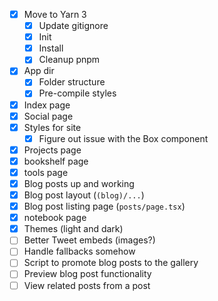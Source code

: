 - [x] Move to Yarn 3
  - [x] Update gitignore
  - [x] Init
  - [x] Install
  - [x] Cleanup pnpm
- [x] App dir
  - [x] Folder structure
  - [x] Pre-compile styles
- [x] Index page
- [x] Social page
- [x] Styles for site
  - [x] Figure out issue with the Box component
- [x] Projects page
- [x] bookshelf page
- [x] tools page
- [x] Blog posts up and working
- [x] Blog post layout (`(blog)/...`)
- [x] Blog post listing page (`posts/page.tsx`)
- [x] notebook page
- [x] Themes (light and dark)
- [ ] Better Tweet embeds (images?)
- [ ] Handle fallbacks somehow
- [ ] Script to promote blog posts to the gallery
- [ ] Preview blog post functionality
- [ ] View related posts from a post
